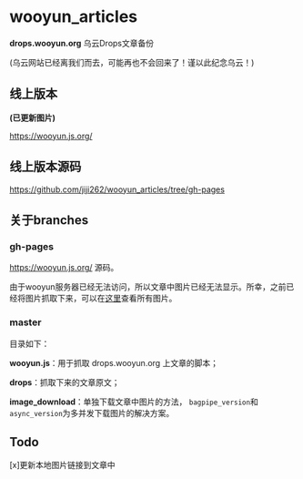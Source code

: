 # wooyun_articles

**drops.wooyun.org** 乌云Drops文章备份

(乌云网站已经离我们而去，可能再也不会回来了！谨以此纪念乌云！)

## 线上版本
**(已更新图片)**

https://wooyun.js.org/

## 线上版本源码

https://github.com/jiji262/wooyun_articles/tree/gh-pages

## 关于branches

### gh-pages

https://wooyun.js.org/ 源码。

由于wooyun服务器已经无法访问，所以文章中图片已经无法显示。所幸，之前已经将图片抓取下来，可以在[这里](https://github.com/jiji262/wooyun_articles/tree/gh-pages/images_result/images)查看所有图片。

### master

目录如下：

**wooyun.js**：用于抓取 drops.wooyun.org 上文章的脚本；

**drops**：抓取下来的文章原文；

**image_download**：单独下载文章中图片的方法， `bagpipe_version`和`async_version`为多并发下载图片的解决方案。


## Todo

[x]更新本地图片链接到文章中
